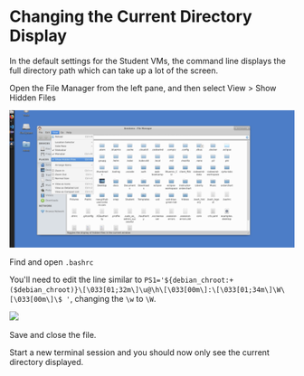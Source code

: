 # Changing the Current Directory Display

In the default settings for the Student VMs, the command line displays the full directory path which can take up a lot of the screen.

Open the File Manager from the left pane, and then select View > Show Hidden Files

![](img/show-hidden-files.png)

Find and open `.bashrc`

You'll need to edit the line similar to `PS1='${debian_chroot:+($debian_chroot)}\[\033[01;32m\]\u@\h\[\033[00m\]:\[\033[01;34m\]\W\[\033[00m\]\$ '`, changing the `\w` to `\W`.

![](iimg/mod-bashrc.png)

Save and close the file.

Start a new terminal session and you should now only see the current directory displayed.